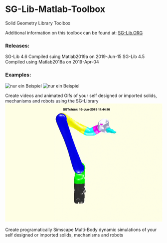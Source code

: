 # SG-Lib-Matlab-Toolbox
Solid Geometry Library Toolbox

Additional information on this toolbox can be found at: [SG-Lib.ORG](http://www.sg-lib.org)
### Releases:
SG-Lib 4.6 Compiled suing Matlab2019a on 2019-Jun-15
SG-Lib 4.5 Compiled using Matlab2018a on 2019-Apr-04

### Examples: 
![nur ein Beispiel](https://www.mimed.mw.tum.de/fileadmin/w00bhh/www/Matlab_Toolboxes/SGPIC/SGPIC_2352.JPG)
![nur ein Beispiel](https://github.com/timlueth/SG-Lib-Tutorials-Pics-Videos/blob/master/2019-04-16%20VIdeo%20Swing%20for%20Gripper%20attached%20object.gif)

Create videos and animated Gifs of your self designed or imported solids, mechanisms and robots using the SG-Library
![nur ein Beispiel](https://github.com/timlueth/SG-Lib-Tutorials-Pics-Videos/blob/master/2019-06-16%20Video%20JACO%20static.gif)

Create programatically Simscape Multi-Body dynamic simulations of your self designed or imported solids, mechanisms and robots

